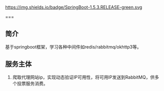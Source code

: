 https://img.shields.io/badge/SpringBoot-1.5.3.RELEASE-green.svg

===

## 简介 
基于springboot框架，学习各种中间件如redis/rabbitmq/okhttp3等。 
## 服务主体
1. 爬取代理网站ip，实现动态验证IP可用性，将可用IP发送到RabbitMQ，供多个投票服务消费。
